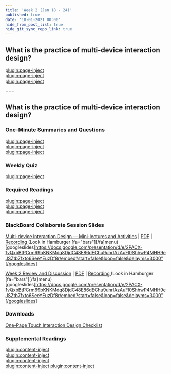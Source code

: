 ```yaml
---
title: 'Week 2 (Jan 18 - 24)'
published: true
date: '18-01-2021 00:00'
hide_from_post_list: true
hide_git_sync_repo_link: true
---
```


## What is the practice of multi-device interaction design?

[plugin:page-inject](../../weekly-readings/week-02-1?template=partials/embedlycardlinkonly)  
[plugin:page-inject](../../weekly-readings/week-02-2?template=partials/embedlycardlinkonly)  
[plugin:page-inject](../../weekly-readings/week-02-3?template=partials/embedlycardlinkonly)  

===

## **What is the practice of multi-device interaction design?**

### One-Minute Summaries and Questions  
[plugin:page-inject](../../lms-assignments/one-minute-summaries/week-02-1)  
[plugin:page-inject](../../lms-assignments/one-minute-summaries/week-02-2)  
[plugin:page-inject](../../lms-assignments/one-minute-summaries/week-02-3)  

### Weekly Quiz
[plugin:page-inject](../../lms-assignments/weekly-review-quizzes/week-02)  

### Required Readings  
[plugin:page-inject](../../weekly-readings/week-02-1)  
[plugin:page-inject](../../weekly-readings/week-02-2)  
[plugin:page-inject](../../weekly-readings/week-02-3)  

### BlackBoard Collaborate Session Slides
[Multi-device Interaction Design — Mini-lectures and Activities](https://docs.google.com/presentation/d/e/2PACX-1vQxbBtPCrm69bKNKMdq8DjdC48E86dEChu9uhrlAzAuFl0ShhwP4MHH9eJSZtb7fxto6SeeYEuzDf8r/pub?start=false&loop=false&delayms=3000) | [PDF](#) | [Recording ](https://canvas.sfu.ca/courses/56304/external_tools/3544) (Look in Hamburger [fa="bars"][/fa]menu)
[googleslides]https://docs.google.com/presentation/d/e/2PACX-1vQxbBtPCrm69bKNKMdq8DjdC48E86dEChu9uhrlAzAuFl0ShhwP4MHH9eJSZtb7fxto6SeeYEuzDf8r/embed?start=false&loop=false&delayms=3000"[/googleslides]

[Week 2 Review and Discussion](https://docs.google.com/presentation/d/e/2PACX-1vQxbBtPCrm69bKNKMdq8DjdC48E86dEChu9uhrlAzAuFl0ShhwP4MHH9eJSZtb7fxto6SeeYEuzDf8r/pub?start=false&loop=false&delayms=3000) | [PDF](#) | [Recording ](https://canvas.sfu.ca/courses/56304/external_tools/3544) (Look in Hamburger [fa="bars"][/fa]menu)
[googleslides]https://docs.google.com/presentation/d/e/2PACX-1vQxbBtPCrm69bKNKMdq8DjdC48E86dEChu9uhrlAzAuFl0ShhwP4MHH9eJSZtb7fxto6SeeYEuzDf8r/embed?start=false&loop=false&delayms=3000"[/googleslides]

### Downloads
[One-Page Touch Interaction Design Checklist](https://canvas.sfu.ca/courses/56304/files/folder/Downloads/Touch%20Interaction%20Checklist)  

### Supplemental Readings  
[plugin:content-inject](../../ux-techniques-guide/what-is-the-practice-of-multidevice-interaction-design/designing-for-touch)  
[plugin:content-inject](../../ux-techniques-guide/what-is-the-practice-of-multidevice-interaction-design/interaction-design)  
[plugin:content-inject](../../ux-techniques-guide/what-is-the-practice-of-multidevice-interaction-design/mobile-and-multidevice-web-design)  
[plugin:content-inject](../../ux-techniques-guide/what-is-the-practice-of-multidevice-interaction-design/problem-statements)
[plugin:content-inject](../../ux-techniques-guide/how-to-bridge-the-gap-between-the-problem-space-and-design-space/conceptual-models)  
